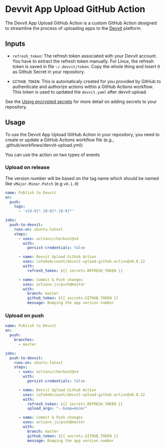 # Devvit App Upload GitHub Action

The Devvit App Upload GitHub Action is a custom GitHub Action designed to streamline the process of uploading apps to the [Devvit](https://developers.reddit.com/) platform. 


## Inputs
- `refresh_token`: The refresh token associated with your Devvit account. You have to extract the refresh token manually. For Linux, the refresh token is saved in file `~/.devvit/token`. Copy the whole thing and insert it as Github Secret in your repository. 

- `GITHUB_TOKEN`: This is automaticaly created for you provided by GitHub to authenticate and authorize actions within a GitHub Actions workflow. This token is used to updated the `devvit.yaml` after devvit upload.

See the [Using encrypted secrets](https://docs.github.com/en/actions/security-guides/encrypted-secrets) for more detail on adding secrets to your repository.

## Usage

To use the Devvit App Upload GitHub Action in your repository, you need to create or update a GitHub Actions workflow file (e.g., .github/workflows/devvit-upload.yml):

You can use the action on two types of events

### Upload on release
The version number will be based on the tag name which should be named like `vMajor.Minor.Patch` (e.g `v0.1.0`)

```yaml
name: Publish to Devvit
on:
  push:
    tags:
      - 'v[0-9]*.[0-9]*.[0-9]*'

jobs:
  push-to-devvit:
    runs-on: ubuntu-latest
    steps:
      - uses: actions/checkout@v4
        with:
          persist-credentials: false

      - name: Devvit Upload Github Action
        uses: isFakeAccount/devvit-upload-github-action@v0.0.12
        with:
          refresh_token: ${{ secrets.REFRESH_TOKEN }}

      - name: Commit & Push changes
        uses: actions-js/push@master
        with:
          branch: master
          github_token: ${{ secrets.GITHUB_TOKEN }}
          message: Bumping the app version number

```

### Upload on push
```yaml
name: Publish to Devvit
on:
  push:
    branches:
      - master

jobs:
  push-to-devvit:
    runs-on: ubuntu-latest
    steps:
      - uses: actions/checkout@v4
        with:
          persist-credentials: false

      - name: Devvit Upload Github Action
        uses: isFakeAccount/devvit-upload-github-action@v0.0.12
        with:
          refresh_token: ${{ secrets.REFRESH_TOKEN }}
          upload_args: "--bump=minor"

      - name: Commit & Push changes
        uses: actions-js/push@master
        with:
          branch: master
          github_token: ${{ secrets.GITHUB_TOKEN }}
          message: Bumping the app version number

```
